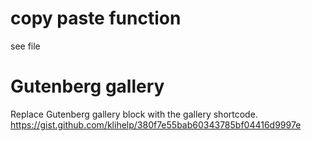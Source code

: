 # copy paste function
see file

# Gutenberg gallery
Replace Gutenberg gallery block with the gallery shortcode. 
https://gist.github.com/klihelp/380f7e55bab60343785bf04416d9997e
